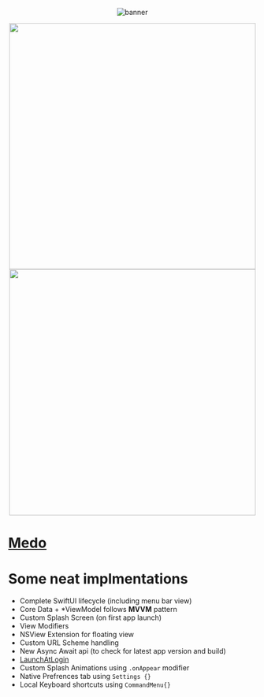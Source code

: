 <div align='center'>
  
  ![banner](https://user-images.githubusercontent.com/43297314/159801155-9dc521df-07bc-42d1-85ea-643a66aaace5.png)
  
  <img src="https://user-images.githubusercontent.com/43297314/159814508-103f4678-49f0-4160-999a-fb10e18c0ca9.png" height="500px"> <img src="https://user-images.githubusercontent.com/43297314/159814717-30900c01-ddbd-4a0c-bda1-6e4077c11d95.png" height="500px">

</div>




# [Medo]()


    
    
    
# Some neat implmentations 
- Complete SwiftUI lifecycle (including menu bar view)
- Core Data + \*ViewModel follows **MVVM** pattern
- Custom Splash Screen (on first app launch)
- View Modifiers
- NSView Extension for floating view
- Custom URL Scheme handling
- New Async Await api (to check for latest app version and build)
- [LaunchAtLogin](https://github.com/sindresorhus/LaunchAtLogin)
- Custom Splash Animations using `.onAppear` modifier
- Native Prefrences tab using `Settings {}`
- Local Keyboard shortcuts using `CommandMenu{}`

